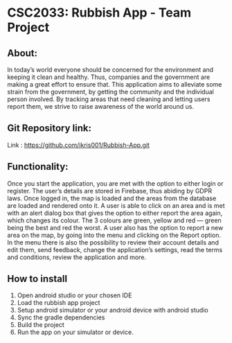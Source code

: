 CSC2033: Rubbish App - Team Project
==

About: 
---

In today’s world everyone should be concerned for the environment and keeping it clean and healthy. 
Thus, companies and the government are making a great effort to ensure that. 
This application aims to alleviate some strain from the government, by getting the community and the
individual person involved. By tracking areas that need cleaning and letting users report them, 
we strive to raise awareness of the world around us.

Git Repository link:
-----

Link : https://github.com/ikris001/Rubbish-App.git

Functionality:
-----

Once you start the application, you are met with the option to either login or register. 
The user’s details are stored in Firebase, thus abiding by GDPR laws. 
Once logged in, the map is loaded and the areas from the database are loaded and rendered onto it. 
A user is able to click on an area and is met with an alert dialog box that gives the option to 
either report the area again, which changes its colour. The 3 colours are green, yellow and 
red — green being the best and red the worst. A user also has the option to report a new area on the
map, by going into the menu and clicking on the Report option. 
In the menu there is also the possibility to review their account details and edit them, send 
feedback, change the application’s settings, read the terms and conditions, review the application 
and more.

How to install 
-----

1) Open android studio or your chosen IDE
2) Load the rubbish app project
3) Setup android simulator or your android device with android studio
4) Sync the gradle dependencies
5) Build the project 
6) Run the app on your simulator or device.
